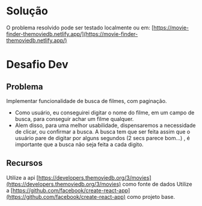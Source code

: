 # Solução

O problema resolvido pode ser testado localmente ou em: [https://movie-finder-themoviedb.netlify.app/](https://movie-finder-themoviedb.netlify.app/)

# Desafio Dev

## Problema

Implementar funcionalidade de busca de filmes, com paginação.

- Como usuário, eu conseguirei digitar o nome do filme, em um campo de busca, para conseguir achar um filme qualquer.
- Alem disso, para uma melhor usabilidade, dispensaremos a necessidade de clicar, ou confirmar a busca. A busca tem que ser feita assim que o usuário pare de digitar por alguns segundos (2 secs parece bom…) , é importante que a busca não seja feita a cada digito.

## Recursos

Utilize a api [https://developers.themoviedb.org/3/movies](https://developers.themoviedb.org/3/movies) como fonte de dados
Utilize a [https://github.com/facebook/create-react-app](https://github.com/facebook/create-react-app) como projeto base.
